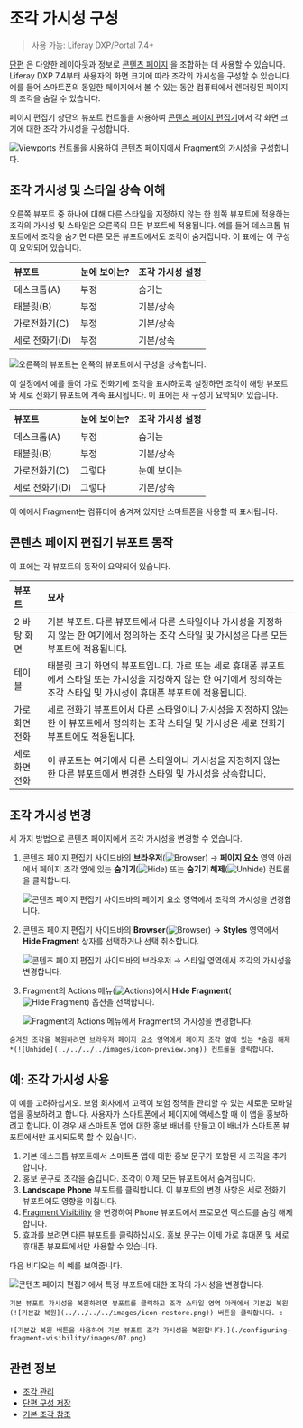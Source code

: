 # 조각 가시성 구성

> 사용 가능: Liferay DXP/Portal 7.4+

[단편](../using-fragments.md) 은 다양한 레이아웃과 정보로 [콘텐츠 페이지](../../using-content-pages.md) 을 조합하는 데 사용할 수 있습니다. Liferay DXP 7.4부터 사용자의 화면 크기에 따라 조각의 가시성을 구성할 수 있습니다. 예를 들어 스마트폰의 동일한 페이지에서 볼 수 있는 동안 컴퓨터에서 렌더링된 페이지의 조각을 숨길 수 있습니다.

페이지 편집기 상단의 뷰포트 컨트롤을 사용하여 [콘텐츠 페이지 편집기](../../using-content-pages/content-page-editor-ui-reference.md)에서 각 화면 크기에 대한 조각 가시성을 구성합니다.

![Viewports 컨트롤을 사용하여 콘텐츠 페이지에서 Fragment의 가시성을 구성합니다.](./configuring-fragment-visibility/images/01.png)

## 조각 가시성 및 스타일 상속 이해

오른쪽 뷰포트 중 하나에 대해 다른 스타일을 지정하지 않는 한 왼쪽 뷰포트에 적용하는 조각의 가시성 및 스타일은 오른쪽의 모든 뷰포트에 적용됩니다. 예를 들어 데스크톱 뷰포트에서 조각을 숨기면 다른 모든 뷰포트에서도 조각이 숨겨집니다. 이 표에는 이 구성이 요약되어 있습니다.

| 뷰포트       | 눈에 보이는? | 조각 가시성 설정 |
|:--------- |:------- |:--------- |
| 데스크톱(A)   | 부정      | 숨기는       |
| 태블릿(B)    | 부정      | 기본/상속     |
| 가로전화기(C)  | 부정      | 기본/상속     |
| 세로 전화기(D) | 부정      | 기본/상속     |

![오른쪽의 뷰포트는 왼쪽의 뷰포트에서 구성을 상속합니다.](./configuring-fragment-visibility/images/02.png)

이 설정에서 예를 들어 가로 전화기에 조각을 표시하도록 설정하면 조각이 해당 뷰포트와 세로 전화기 뷰포트에 계속 표시됩니다. 이 표에는 새 구성이 요약되어 있습니다.

| 뷰포트       | 눈에 보이는? | 조각 가시성 설정 |
|:--------- |:------- |:--------- |
| 데스크톱(A)   | 부정      | 숨기는       |
| 태블릿(B)    | 부정      | 기본/상속     |
| 가로전화기(C)  | 그렇다     | 눈에 보이는    |
| 세로 전화기(D) | 그렇다     | 기본/상속     |

이 예에서 Fragment는 컴퓨터에 숨겨져 있지만 스마트폰을 사용할 때 표시됩니다.

## 콘텐츠 페이지 편집기 뷰포트 동작

이 표에는 각 뷰포트의 동작이 요약되어 있습니다.

| 뷰포트      | 묘사                                                                                                  |
|:-------- |:--------------------------------------------------------------------------------------------------- |
| 2 바탕 화면  | 기본 뷰포트. 다른 뷰포트에서 다른 스타일이나 가시성을 지정하지 않는 한 여기에서 정의하는 조각 스타일 및 가시성은 다른 모든 뷰포트에 적용됩니다.                  |
| 테이블      | 태블릿 크기 화면의 뷰포트입니다. 가로 또는 세로 휴대폰 뷰포트에서 스타일 또는 가시성을 지정하지 않는 한 여기에서 정의하는 조각 스타일 및 가시성이 휴대폰 뷰포트에 적용됩니다. |
| 가로 화면 전화 | 세로 전화기 뷰포트에서 다른 스타일이나 가시성을 지정하지 않는 한 이 뷰포트에서 정의하는 조각 스타일 및 가시성은 세로 전화기 뷰포트에도 적용됩니다.                 |
| 세로 화면 전화 | 이 뷰포트는 여기에서 다른 스타일이나 가시성을 지정하지 않는 한 다른 뷰포트에서 변경한 스타일 및 가시성을 상속합니다.                                  |

## 조각 가시성 변경

세 가지 방법으로 콘텐츠 페이지에서 조각 가시성을 변경할 수 있습니다.

1. 콘텐츠 페이지 편집기 사이드바의 **브라우저**(![Browser](../../../../images/icon-browser.png)) &rarr; **페이지 요소** 영역 아래에서 페이지 조각 옆에 있는 **숨기기**(![Hide](../../../../images/icon-hide.png)) 또는 **숨기기 해제**(![Unhide](../../../../images/icon-preview.png)) 컨트롤을 클릭합니다.

   ![콘텐츠 페이지 편집기 사이드바의 페이지 요소 영역에서 조각의 가시성을 변경합니다.](./configuring-fragment-visibility/images/03.gif)

1. 콘텐츠 페이지 편집기 사이드바의 **Browser**(![Browser](../../../../images/icon-browser.png)) &rarr; **Styles** 영역에서 **Hide Fragment** 상자를 선택하거나 선택 취소합니다.

   ![콘텐츠 페이지 편집기 사이드바의 브라우저 &rarr; 스타일 영역에서 조각의 가시성을 변경합니다.](./configuring-fragment-visibility/images/04.gif)

1. Fragment의 Actions 메뉴(![Actions](../../../../images/icon-widget-options.png))에서 **Hide Fragment**(![Hide Fragment](../../../../images/icon-hide.png)) 옵션을 선택합니다.

   ![Fragment의 Actions 메뉴에서 Fragment의 가시성을 변경합니다.](./configuring-fragment-visibility/images/05.gif)

```{tip}
숨겨진 조각을 복원하려면 브라우저 페이지 요소 영역에서 페이지 조각 옆에 있는 *숨김 해제*(![Unhide](../../../../images/icon-preview.png)) 컨트롤을 클릭합니다.
```

## 예: 조각 가시성 사용

이 예를 고려하십시오. 보험 회사에서 고객이 보험 정책을 관리할 수 있는 새로운 모바일 앱을 홍보하려고 합니다. 사용자가 스마트폰에서 페이지에 액세스할 때 이 앱을 홍보하려고 합니다. 이 경우 새 스마트폰 앱에 대한 홍보 배너를 만들고 이 배너가 스마트폰 뷰포트에서만 표시되도록 할 수 있습니다.

1. 기본 데스크톱 뷰포트에서 스마트폰 앱에 대한 홍보 문구가 포함된 새 조각을 추가합니다.
1. 홍보 문구로 조각을 숨깁니다. 조각이 이제 모든 뷰포트에서 숨겨집니다.
1. **Landscape Phone** 뷰포트를 클릭합니다. 이 뷰포트의 변경 사항은 세로 전화기 뷰포트에도 영향을 미칩니다.
1. [Fragment Visibility](#changing-fragment-visibility) 을 변경하여 Phone 뷰포트에서 프로모션 텍스트를 숨김 해제합니다.
1. 효과를 보려면 다른 뷰포트를 클릭하십시오. 홍보 문구는 이제 가로 휴대폰 및 세로 휴대폰 뷰포트에서만 사용할 수 있습니다.

다음 비디오는 이 예를 보여줍니다.

![콘텐츠 페이지 편집기에서 특정 뷰포트에 대한 조각의 가시성을 변경합니다.](./configuring-fragment-visibility/images/06.gif)

```{tip}
기본 뷰포트 가시성을 복원하려면 뷰포트를 클릭하고 조각 스타일 영역 아래에서 기본값 복원(![기본값 복원](../../../../images/icon-restore.png)) 버튼을 클릭합니다. :

![기본값 복원 버튼을 사용하여 기본 뷰포트 조각 가시성을 복원합니다.](./configuring-fragment-visibility/images/07.png)
```

## 관련 정보

- [조각 관리](./managing-fragments.md)
- [단편 구성 저장](../using-fragments/saving-fragment-compositions.md)
- [기본 조각 참조](../using-fragments/default-fragments-reference.md)
